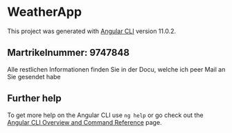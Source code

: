 # WeatherApp

This project was generated with [Angular CLI](https://github.com/angular/angular-cli) version 11.0.2.

## Martrikelnummer: 9747848
Alle restlichen Informationen finden Sie in der Docu, welche ich peer Mail an Sie gesendet habe

## Further help

To get more help on the Angular CLI use `ng help` or go check out the [Angular CLI Overview and Command Reference](https://angular.io/cli) page.

